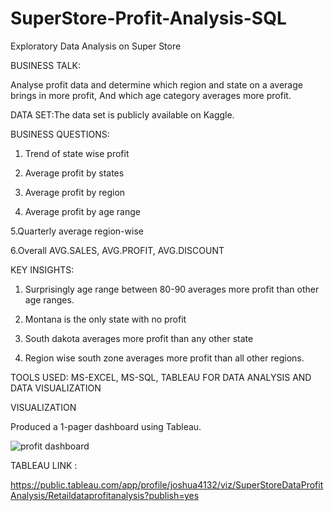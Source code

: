 # SuperStore-Profit-Analysis-SQL

Exploratory Data Analysis on Super Store

BUSINESS TALK:

Analyse profit data and determine which region and state on a average brings in more profit, And which age category averages more profit.

DATA SET:The data set is publicly available on Kaggle.

BUSINESS QUESTIONS:

1. Trend of state wise profit
 
2. Average profit by states

3. Average profit by region

4. Average profit by age range

5.Quarterly average region-wise

6.Overall AVG.SALES, AVG.PROFIT, AVG.DISCOUNT

 KEY INSIGHTS:
 
 1. Surprisingly age range between 80-90 averages more profit than other age ranges.
 
 2. Montana is the only state with no profit
 
 3. South dakota averages more profit than any other state
 
 4. Region wise south zone averages more profit than all other regions.

TOOLS USED: MS-EXCEL, MS-SQL, TABLEAU FOR DATA ANALYSIS AND DATA VISUALIZATION

VISUALIZATION

Produced a 1-pager dashboard using Tableau.


![profit  dashboard](https://user-images.githubusercontent.com/101450511/166460776-0c8b1da5-3ccf-4b5a-81eb-bccce07c9272.png)

TABLEAU LINK :

https://public.tableau.com/app/profile/joshua4132/viz/SuperStoreDataProfitAnalysis/Retaildataprofitanalysis?publish=yes 





